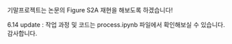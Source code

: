 기말프로젝트는 논문의 Figure S2A 재현을 해보도록 하겠습니다!

6.14 update :
작업 과정 및 코드는 process.ipynb 파일에서 확인해보실 수 있습니다.
감사합니다.